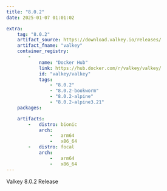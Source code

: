 ```yaml
---
title: "8.0.2"
date: 2025-01-07 01:01:02

extra:
    tag: "8.0.2"
    artifact_source: https://download.valkey.io/releases/
    artifact_fname: "valkey"
    container_registry:
        - 
            name: "Docker Hub"
            link: https://hub.docker.com/r/valkey/valkey/
            id: "valkey/valkey"
            tags:
                - "8.0.2"
                - "8.0.2-bookworm"
                - "8.0.2-alpine"
                - "8.0.2-alpine3.21"
    packages:

    artifacts:
        -   distro: bionic
            arch: 
                -   arm64
                -   x86_64
        -   distro: focal
            arch:
                -   arm64
                -   x86_64
---
```


Valkey 8.0.2 Release
